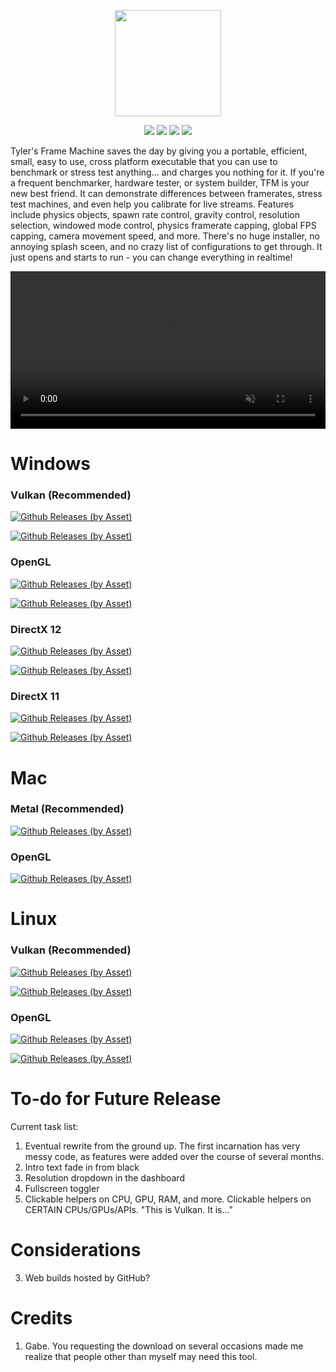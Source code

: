 <p align="center" style="padding: none; margin:none;">
    <img src="https://cdn.rawgit.com/Tylemagne/TFM/ec31a7fa/tfmvector.svg" height="170">
</p>
<p align="center">
    <img src="https://img.shields.io/github/downloads/Tylemagne/TFM/total.svg?label=Downloads">
    <img src="https://img.shields.io/github/release/Tylemagne/TFM.svg">
    <img src="https://img.shields.io/github/repo-size/Tylemagne/TFM.svg">
    <img src="https://img.shields.io/github/last-commit/Tylemagne/TFM.svg">
</p>

Tyler's Frame Machine saves the day by giving you a portable, efficient, small, easy to use, cross platform executable that you can use to benchmark or stress test anything... and charges you nothing for it. If you're a frequent benchmarker, hardware tester, or system builder, TFM is your new best friend. It can demonstrate differences between framerates, stress test machines, and even help you calibrate for live streams. Features include physics objects, spawn rate control, gravity control, resolution selection, windowed mode control, physics framerate capping, global FPS capping, camera movement speed, and more. There's no huge installer, no annoying splash sceen, and no crazy list of configurations to get through. It just opens and starts to run - you can change everything in realtime!

<video width="100%" height="auto" loop autoplay muted preload> 
    <source src="https://cdn.rawgit.com/Tylemagne/TFM/master/tfmfinal1.mp4"></source> 
</video>

# Windows
### Vulkan (Recommended)
[![Github Releases (by Asset)](https://img.shields.io/github/downloads-pre/Tylemagne/TFM/latest/tfm10-win32-vulkan.zip.svg?style=flat&label=🔽Download%2032-bit&colorA=00cc0a&colorB=000000)](https://github.com/Tylemagne/TFM/releases/download/v1.0/tfm10-win32-vulkan.zip)

[![Github Releases (by Asset)](https://img.shields.io/github/downloads-pre/Tylemagne/TFM/latest/tfm10-win64-vulkan.zip.svg?style=flat&label=🔽Download%2064-bit&colorA=00cc0a&colorB=000000)](https://github.com/Tylemagne/TFM/releases/download/v1.0/tfm10-win64-vulkan.zip)
### OpenGL
[![Github Releases (by Asset)](https://img.shields.io/github/downloads-pre/Tylemagne/TFM/latest/tfm10-win32-opengl.zip.svg?style=flat&label=🔽Download%2032-bit&colorA=00cc0a&colorB=000000)](https://github.com/Tylemagne/TFM/releases/download/v1.0/tfm10-win32-opengl.zip)

[![Github Releases (by Asset)](https://img.shields.io/github/downloads-pre/Tylemagne/TFM/latest/tfm10-win64-opengl.zip.svg?style=flat&label=🔽Download%2064-bit&colorA=00cc0a&colorB=000000)](https://github.com/Tylemagne/TFM/releases/download/v1.0/tfm10-win64-opengl.zip)
### DirectX 12
[![Github Releases (by Asset)](https://img.shields.io/github/downloads-pre/Tylemagne/TFM/latest/tfm10-win32-dx12.zip.svg?style=flat&label=🔽Download%2032-bit&colorA=00cc0a&colorB=000000)](https://github.com/Tylemagne/TFM/releases/download/v1.0/tfm10-win32-dx12.zip)

[![Github Releases (by Asset)](https://img.shields.io/github/downloads-pre/Tylemagne/TFM/latest/tfm10-win64-dx12.zip.svg?style=flat&label=🔽Download%2064-bit&colorA=00cc0a&colorB=000000)](https://github.com/Tylemagne/TFM/releases/download/v1.0/tfm10-win64-dx12.zip)

### DirectX 11
[![Github Releases (by Asset)](https://img.shields.io/github/downloads-pre/Tylemagne/TFM/latest/tfm10-win32-dx11.zip.svg?style=flat&label=🔽Download%2032-bit&colorA=00cc0a&colorB=000000)](https://github.com/Tylemagne/TFM/releases/download/v1.0/tfm10-win32-dx11.zip)

[![Github Releases (by Asset)](https://img.shields.io/github/downloads-pre/Tylemagne/TFM/latest/tfm10-win64-dx11.zip.svg?style=flat&label=🔽Download%2064-bit&colorA=00cc0a&colorB=000000)](https://github.com/Tylemagne/TFM/releases/download/v1.0/tfm10-win64-dx11.zip)

# Mac

### Metal (Recommended)
[![Github Releases (by Asset)](https://img.shields.io/github/downloads-pre/Tylemagne/TFM/latest/tfm10-mac-metal.app.zip.svg?style=flat&label=🔽Download&colorA=00cc0a&colorB=000000)](https://github.com/Tylemagne/TFM/releases/download/v1.0/tfm10-mac-metal.app.zip)

### OpenGL
[![Github Releases (by Asset)](https://img.shields.io/github/downloads-pre/Tylemagne/TFM/latest/tfm10-mac-opengl.app.zip.svg?style=flat&label=🔽Download&colorA=00cc0a&colorB=000000)](https://github.com/Tylemagne/TFM/releases/download/v1.0/tfm10-mac-opengl.app.zip)

# Linux

### Vulkan (Recommended)
[![Github Releases (by Asset)](https://img.shields.io/github/downloads-pre/Tylemagne/TFM/latest/tfm10-linux32-vulkan.tar.gz.svg?style=flat&label=🔽Download%2032-bit&colorA=00cc0a&colorB=000000)](https://github.com/Tylemagne/TFM/releases/download/v1.0/tfm10-linux32-vulkan.tar.gz)

[![Github Releases (by Asset)](https://img.shields.io/github/downloads-pre/Tylemagne/TFM/latest/tfm10-linux64-vulkan.tar.gz.svg?style=flat&label=🔽Download%2064-bit&colorA=00cc0a&colorB=000000)](https://github.com/Tylemagne/TFM/releases/download/v1.0/tfm10-linux64-vulkan.tar.gz)

### OpenGL
[![Github Releases (by Asset)](https://img.shields.io/github/downloads-pre/Tylemagne/TFM/latest/tfm10-linux32-opengl.tar.gz.svg?style=flat&label=🔽Download%2032-bit&colorA=00cc0a&colorB=000000)](https://github.com/Tylemagne/TFM/releases/download/v1.0/tfm10-linux32-opengl.tar.gz)

[![Github Releases (by Asset)](https://img.shields.io/github/downloads-pre/Tylemagne/TFM/latest/tfm10-linux64-opengl.tar.gz.svg?style=flat&label=🔽Download%2064-bit&colorA=00cc0a&colorB=000000)](https://github.com/Tylemagne/TFM/releases/download/v1.0/tfm10-linux64-opengl.tar.gz)




[](http://htmlpreview.github.io/?https://github.com/Tylemagne/TFM/master/TFM-WebGL/index.html)


# To-do for Future Release
Current task list:
1. Eventual rewrite from the ground up. The first incarnation has very messy code, as features were added over the course of several months.
1. Intro text fade in from black
2. Resolution dropdown in the dashboard
3. Fullscreen toggler
18. Clickable helpers on CPU, GPU, RAM, and more. Clickable helpers on CERTAIN CPUs/GPUs/APIs. "This is Vulkan. It is..."

# Considerations
3. Web builds hosted by GitHub?


# Credits

1. Gabe. You requesting the download on several occasions made me realize that people other than myself may need this tool.
